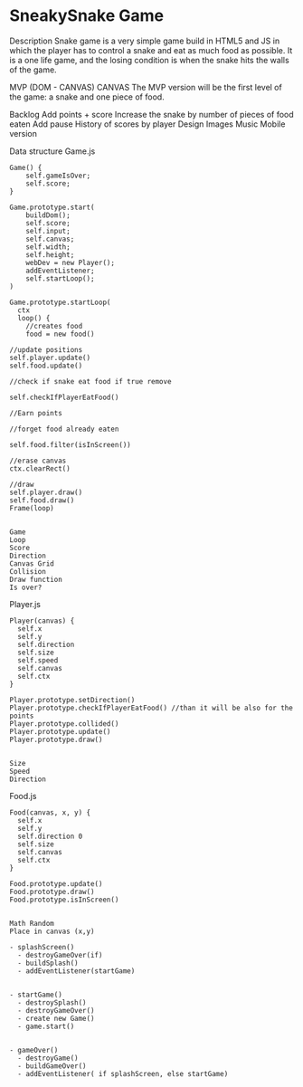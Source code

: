 
# SneakySnake Game

Description
Snake game is a very simple game build in HTML5 and JS in which
the player has to control a snake and eat as much food as possible.
It is a one life game, and the losing condition is when the snake hits the walls of the game.

MVP (DOM - CANVAS)
CANVAS The MVP version will be the first level of the game:
a snake and one piece of food. 

Backlog
Add points + score
Increase the snake by number of pieces of food eaten
Add pause
History of scores by player
Design
Images
Music
Mobile version

Data structure
    Game.js

    Game() {
        self.gameIsOver;
        self.score;
    }

    Game.prototype.start(
        buildDom();
        self.score;
        self.input;
        self.canvas;
        self.width;
        self.height;
        webDev = new Player();
        addEventListener;
        self.startLoop();
    )

    Game.prototype.startLoop(
      ctx
      loop() {
        //creates food
        food = new food()

    //update positions
    self.player.update()
    self.food.update()
    
    //check if snake eat food if true remove

    self.checkIfPlayerEatFood()
    
    //Earn points
    
    //forget food already eaten

    self.food.filter(isInScreen())
    
    //erase canvas
    ctx.clearRect()
    
    //draw
    self.player.draw()
    self.food.draw()
    Frame(loop)
   

    Game
    Loop
    Score
    Direction
    Canvas Grid
    Collision
    Draw function
    Is over?



 Player.js
            
    Player(canvas) {
      self.x
      self.y
      self.direction
      self.size
      self.speed
      self.canvas
      self.ctx
    }

    Player.prototype.setDirection()
    Player.prototype.checkIfPlayerEatFood() //than it will be also for the points
    Player.prototype.collided()
    Player.prototype.update()
    Player.prototype.draw()
    
    
    Size
    Speed
    Direction



 Food.js

    Food(canvas, x, y) {
      self.x
      self.y
      self.direction 0
      self.size
      self.canvas
      self.ctx
    }

    Food.prototype.update()
    Food.prototype.draw()
    Food.prototype.isInScreen()


    Math Random
    Place in canvas (x,y)

    - splashScreen()
      - destroyGameOver(if)
      - buildSplash()
      - addEventListener(startGame)


    - startGame()
      - destroySplash()
      - destroyGameOver()
      - create new Game()
      - game.start()


    - gameOver()
      - destroyGame()
      - buildGameOver()
      - addEventListener( if splashScreen, else startGame)


